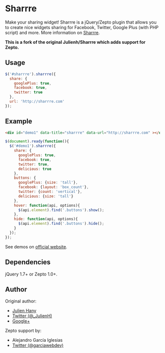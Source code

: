 # Sharrre

Make your sharing widget!
Sharrre is a jQuery/Zepto plugin that allows you to create nice widgets sharing for Facebook, Twitter, Google Plus (with PHP script) and more.
More information on [Sharrre](http://sharrre.com/#demos).

**This is a fork of the original Julienh/Sharrre which adds support for Zepto.**


## Usage

```javascript
$('#sharrre').sharrre({
  share: {
    googlePlus: true,
    facebook: true,
    twitter: true
  },
  url: 'http://sharrre.com'
});
```


## Example

```html
<div id="demo1" data-title="sharrre" data-url="http://sharrre.com" ></div>
```

```javascript
$(document).ready(function(){
  $('#demo1').sharrre({
    share: {
      googlePlus: true,
      facebook: true,
      twitter: true,
      delicious: true
    },
    buttons: {
      googlePlus: {size: 'tall'},
      facebook: {layout: 'box_count'},
      twitter: {count: 'vertical'},
      delicious: {size: 'tall'}
    },
    hover: function(api, options){
      $(api.element).find('.buttons').show();      
    },
    hide: function(api, options){
      $(api.element).find('.buttons').hide();
    }
  });
});
```

See demos on [official website](http://sharrre.com/#demos).
	

## Dependencies

jQuery 1.7+ or Zepto 1.0+.


## Author

Original author:
- [Julien Hany](http://hany.fr)
- [Twitter (@_JulienH)](http://twitter.com/_JulienH)
- [Google+](http://plus.google.com/111637545317893682325)

Zepto support by:
- Alejandro García Iglesias
- [Twitter (@garciawebdev)](http://twitter.com/garciawebdev)
